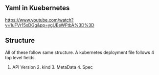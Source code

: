 ## Yaml in Kuebernetes 

https://www.youtube.com/watch?v=1uFVr15xDGg&pp=ygUEeWFtbA%3D%3D


## Structure

All of these follow same structure. A kubernetes deployment file follows 4 top level fields.

1. API Version 2. kind 3. MetaData 4. Spec

